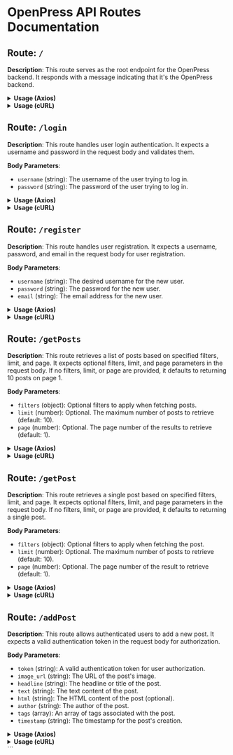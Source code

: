 # OpenPress API Routes Documentation

## Route: `/`

**Description**: This route serves as the root endpoint for the OpenPress backend. It responds with a message indicating that it's the OpenPress backend.

<details>
<summary><strong>Usage (Axios)</strong></summary>

```javascript
axios
  .get('http://localhost:3000/api/v1/')
  .then((response) => {
    console.log(response.data); // 'openpress backend :)'
  })
  .catch((error) => {
    console.error(error);
  });
```

</details>

<details>
<summary><strong>Usage (cURL)</strong></summary>

```bash
curl -X GET http://localhost:3000/api/v1/
```

</details>

## Route: `/login`

**Description**: This route handles user login authentication. It expects a username and password in the request body and validates them.

**Body Parameters**:

- `username` (string): The username of the user trying to log in.
- `password` (string): The password of the user trying to log in.

<details>
<summary><strong>Usage (Axios)</strong></summary>

```javascript
const loginData = {
  username: 'your_username',
  password: 'your_password',
};

axios
  .post('http://localhost:3000/api/v1/login', loginData)
  .then((response) => {
    console.log(response.data); // JSON Web Token (JWT) if successful
  })
  .catch((error) => {
    console.error(error);
  });
```

</details>

<details>
<summary><strong>Usage (cURL)</strong></summary>

```bash
curl -X POST -d "username=your_username&password=your_password" http://localhost:3000/api/v1/login
```

</details>

## Route: `/register`

**Description**: This route handles user registration. It expects a username, password, and email in the request body for user registration.

**Body Parameters**:

- `username` (string): The desired username for the new user.
- `password` (string): The password for the new user.
- `email` (string): The email address for the new user.

<details>
<summary><strong>Usage (Axios)</strong></summary>

```javascript
const registrationData = {
  username: 'new_user',
  password: 'new_password',
  email: 'new@example.com',
};

axios
  .post('http://localhost:3000/api/v1/register', registrationData)
  .then((response) => {
    console.log(response.data); // 'Registration successful' if successful
  })
  .catch((error) => {
    console.error(error);
  });
```

</details>

<details>
<summary><strong>Usage (cURL)</strong></summary>

```bash
curl -X POST -d "username=new_user&password=new_password&email=new@example.com" http://localhost:3000/api/v1/register
```

</details>

## Route: `/getPosts`

**Description**: This route retrieves a list of posts based on specified filters, limit, and page. It expects optional filters, limit, and page parameters in the request body. If no filters, limit, or page are provided, it defaults to returning 10 posts on page 1.

**Body Parameters**:

- `filters` (object): Optional filters to apply when fetching posts.
- `limit` (number): Optional. The maximum number of posts to retrieve (default: 10).
- `page` (number): Optional. The page number of the results to retrieve (default: 1).

<details>
<summary><strong>Usage (Axios)</strong></summary>

```javascript
const requestData = {
  filters: { key: 'value' }, // Optional filters
  limit: 10, // Optional limit
  page: 1, // Optional page
};

axios
  .get('http://localhost:3000/api/v1/getPosts', { data: requestData })
  .then((response) => {
    console.log(response.data); // List of posts based on the provided filters, limit, and page
  })
  .catch((error) => {
    console.error(error);
  });
```

</details>

<details>
<summary><strong>Usage (cURL)</strong></summary>

```bash
curl -X GET -d "filters={\"key\":\"value\"}&limit=10&page=1" http://localhost:3000/api/v1/getPosts
```

</details>

## Route: `/getPost`

**Description**: This route retrieves a single post based on specified filters, limit, and page. It expects optional filters, limit, and page parameters in the request body. If no filters, limit, or page are provided, it defaults to returning a single post.

**Body Parameters**:

- `filters` (object): Optional filters to apply when fetching the post.
- `limit` (number): Optional. The maximum number of posts to retrieve (default: 10).
- `page` (number): Optional. The page number of the result to retrieve (default: 1).

<details>
<summary><strong>Usage (Axios)</strong></summary>

```javascript
const requestData = {
  filters: { key: 'value' }, // Optional filters
  limit: 10, // Optional limit
  page: 1, // Optional page
};

axios
  .get('http://localhost:3000/api/v1/getPost', { data: requestData })
  .then((response) => {
    console.log(response.data); // Single post based on the provided filters, limit, and page
  })
  .catch((error) => {
    console.error(error);
  });
```

</details>

<details>
<summary><strong>Usage (cURL)</strong></summary>

```bash
curl -X GET -d "filters={\"key\":\"value\"}&limit=10&page=1" http://localhost:3000/api/v1/getPost
```

</details>

## Route: `/addPost`

**Description**: This route allows authenticated users to add a new post. It expects a valid authentication token in the request body for authorization.

**Body Parameters**:

- `token` (string): A valid authentication token for user authorization.
- `image_url` (string): The URL of the post's image.
- `headline` (string): The headline or title of the post.
- `text` (string): The text content of the post.
- `html` (string): The HTML content of the post (optional).
- `author` (string): The author of the post.
- `tags` (array): An array of tags associated with the post.
- `timestamp` (string): The timestamp for the post's creation.

<details>
<summary><strong>Usage (Axios)</strong></summary>

```javascript
const postData = {
  token: 'valid_token', // Valid authentication token
  image_url: 'post_image_url',
  headline: 'post_headline',
  text: 'post_text',
  html: 'post_html', // Optional HTML content
  author: 'post_author',
  tags: ['tag1', 'tag2'], // Array of tags
  timestamp: 'post_timestamp',
};

axios
  .post('http://localhost:3000/api/v1/addPost', postData)
  .then((response) => {
    console.log(response.data); // 'Post successfully added' if successful
  })
  .catch((error) => {
    console.error(error);
  });
```

</details>

<details>
<summary><strong>Usage (cURL)</strong></summary>

```bash
curl -X POST -d "token=valid_token&image_url=post_image_url&headline=post_headline&text=post_text&html=post_html&author=post_author&tags=[\"tag1\",\"tag2\"]&timestamp=post_timestamp" http://localhost:3000/api/v1/addPost
```

</details>
```

